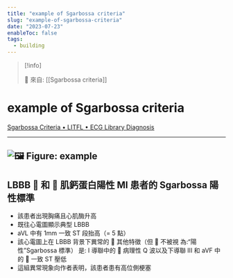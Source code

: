 ```yaml
---
title: "example of Sgarbossa criteria"
slug: "example-of-sgarbossa-criteria"
date: "2023-07-23"
enableToc: false
tags:
  - building
---
```


> [!info]
>
> 🌱 來自: [[Sgarbossa criteria]]

# example of Sgarbossa criteria

[Sgarbossa Criteria • LITFL • ECG Library Diagnosis](https://litfl.com/sgarbossa-criteria-ecg-library/)

---
![🖼️ Figure: example](https://i.imgur.com/brxoRfB.jpg)
---

## LBBB  和  肌鈣蛋白陽性 MI 患者的 Sgarbossa 陽性標準

- 該患者出現胸痛且心肌酶升高
- 既往心電圖顯示典型 LBBB
- aVL 中有 1mm 一致 ST 段抬高（= 5 點）
- 該心電圖上在 LBBB 背景下異常的  其他特徵（但  不被視 為:“陽性”Sgarbossa 標準） 是: I 導聯中的  病理性 Q 波以及下導聯 III 和 aVF 中的  一致 ST 壓低
- 這組異常現象向作者表明，該患者患有高位側梗塞
